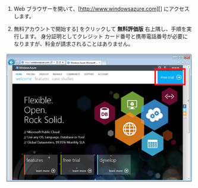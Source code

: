 1. Web ブラウザーを開いて、[http://www.windowsazure.com][] にアクセスします。

2. 無料アカウントで開始する] をクリックして **無料評価版** 右上隅し、手順を実行します。 身分証明としてクレジット カード番号と携帯電話番号が必要になりますが、料金が請求されることはありません。

 ![Azure Web Site][0]


[0]: ./media/create-azure-account/freetrialonwindowsazurehomepage.png
 

